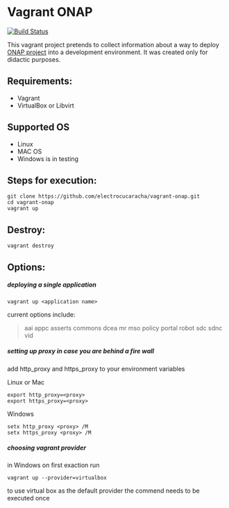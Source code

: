# Vagrant ONAP

[![Build Status](https://api.travis-ci.org/electrocucaracha/vagrant-onap.svg?branch=master)](https://api.travis-ci.org/electrocucaracha/vagrant-onap)

This vagrant project pretends to collect information about a way to deploy [ONAP project](https://www.onap.org/) into a development environment.  It was created only for didactic purposes.

## Requirements:

* Vagrant
* VirtualBox or Libvirt

## Supported OS
* Linux 
* MAC OS
* Windows is in testing 


## Steps for execution:

    git clone https://github.com/electrocucaracha/vagrant-onap.git
    cd vagrant-onap
    vagrant up

## Destroy:

    vagrant destroy

## Options:
##### deploying a single application
    vagrant up <application name>
current options include:
>aai
>appc
>asserts
>commons
>dcea
>mr
>mso
>policy
>portal
>robot
>sdc
>sdnc
>vid

##### setting up proxy in case you are behind a fire wall

add http_proxy and https_proxy to your environment variables

Linux or Mac

    export http_proxy=<proxy>
    export https_proxy=<proxy>

Windows

    setx http_proxy <proxy> /M
    setx https_proxy <proxy> /M

##### choosing vagrant provider
in Windows on first exaction run 

    vagrant up --provider=virtualbox
to use virtual box as the default provider
the commend needs to be executed once

